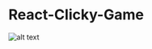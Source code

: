 # React-Clicky-Game
![alt text](https://github.com/hyelim3316/Bamazon/blob/master/pokemon_react.gif "GIF")
